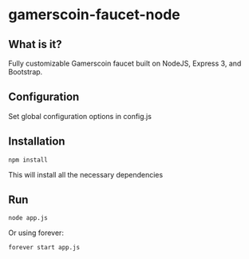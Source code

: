 gamerscoin-faucet-node
=================

What is it?
----
Fully customizable Gamerscoin faucet built on NodeJS, Express 3, and Bootstrap.

Configuration
----
Set global configuration options in config.js 

Installation
----

    npm install
    
This will install all the necessary dependencies
    
Run
----

    node app.js
    
Or using forever:

    forever start app.js
